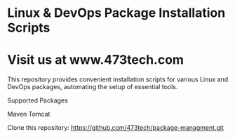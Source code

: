<h1>Linux & DevOps Package Installation Scripts</h1>
<h1> Visit us at www.473tech.com </h1>

This repository provides convenient installation scripts for various Linux and DevOps packages, automating the setup of essential tools.

Supported Packages

Maven
Tomcat

Clone this repository: https://github.com/473tech/package-managment.git


